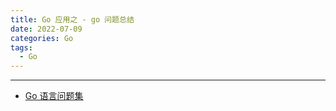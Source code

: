 ```yaml
---
title: Go 应用之 - go 问题总结
date: 2022-07-09
categories: Go
tags:
  - Go
---
```

----------------------------------

<!-- more -->

- [Go 语言问题集](https://www.bookstack.cn/read/qcrao-Go-Questions/channel-channel%20%E5%BA%95%E5%B1%82%E7%9A%84%E6%95%B0%E6%8D%AE%E7%BB%93%E6%9E%84%E6%98%AF%E4%BB%80%E4%B9%88.md)